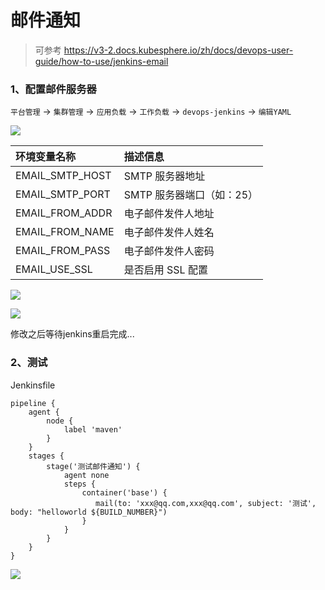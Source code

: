 # 邮件通知

> 可参考 https://v3-2.docs.kubesphere.io/zh/docs/devops-user-guide/how-to-use/jenkins-email

### 1、配置邮件服务器

`平台管理` -> `集群管理` -> `应用负载` -> `工作负载` -> `devops-jenkins` -> `编辑YAML`

![](images/kubesphere-email-01.png)

| 环境变量名称    | 描述信息                  |
| :-------------- | :------------------------ |
| EMAIL_SMTP_HOST | SMTP 服务器地址           |
| EMAIL_SMTP_PORT | SMTP 服务器端口（如：25） |
| EMAIL_FROM_ADDR | 电子邮件发件人地址        |
| EMAIL_FROM_NAME | 电子邮件发件人姓名        |
| EMAIL_FROM_PASS | 电子邮件发件人密码        |
| EMAIL_USE_SSL   | 是否启用 SSL 配置         |

![](images/kubesphere-email-02.png)

![](images/kubesphere-email-03.png)

修改之后等待jenkins重启完成...

### 2、测试

Jenkinsfile

```shell
pipeline {
    agent {
        node {
            label 'maven'
        }
    }
    stages {
        stage('测试邮件通知') {
            agent none
            steps {
                container('base') {
                   mail(to: 'xxx@qq.com,xxx@qq.com', subject: '测试', body: "helloworld ${BUILD_NUMBER}")
                }
            }
        }
    }
}
```

![](images/kubesphere-email-04.png)
